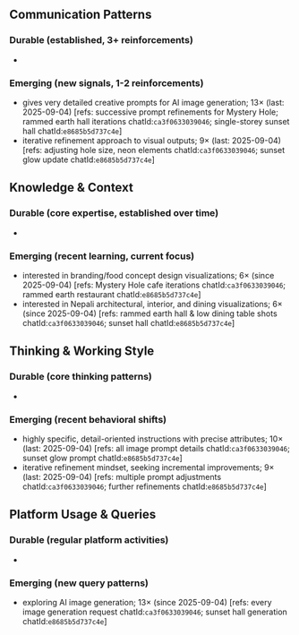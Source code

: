 ## Communication Patterns
### Durable (established, 3+ reinforcements)
-

### Emerging (new signals, 1-2 reinforcements)
- gives very detailed creative prompts for AI image generation; 13× (last: 2025-09-04) [refs: successive prompt refinements for Mystery Hole; rammed earth hall iterations chatId:`ca3f0633039046`; single-storey sunset hall chatId:`e8685b5d737c4e`]
- iterative refinement approach to visual outputs; 9× (last: 2025-09-04) [refs: adjusting hole size, neon elements chatId:`ca3f0633039046`; sunset glow update chatId:`e8685b5d737c4e`]

## Knowledge & Context
### Durable (core expertise, established over time)
-

### Emerging (recent learning, current focus)
- interested in branding/food concept design visualizations; 6× (since 2025-09-04) [refs: Mystery Hole cafe iterations chatId:`ca3f0633039046`; rammed earth restaurant chatId:`e8685b5d737c4e`]
- interested in Nepali architectural, interior, and dining visualizations; 6× (since 2025-09-04) [refs: rammed earth hall & low dining table shots chatId:`ca3f0633039046`; sunset hall chatId:`e8685b5d737c4e`]

## Thinking & Working Style
### Durable (core thinking patterns)
-

### Emerging (recent behavioral shifts)
- highly specific, detail-oriented instructions with precise attributes; 10× (last: 2025-09-04) [refs: all image prompt details chatId:`ca3f0633039046`; sunset glow prompt chatId:`e8685b5d737c4e`]
- iterative refinement mindset, seeking incremental improvements; 9× (last: 2025-09-04) [refs: multiple prompt adjustments chatId:`ca3f0633039046`; further refinements chatId:`e8685b5d737c4e`]

## Platform Usage & Queries
### Durable (regular platform activities)
-

### Emerging (new query patterns)
- exploring AI image generation; 13× (since 2025-09-04) [refs: every image generation request chatId:`ca3f0633039046`; sunset hall generation chatId:`e8685b5d737c4e`]